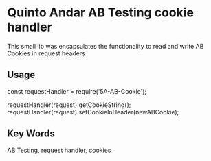 # Quinto Andar AB Testing cookie handler

This small lib was encapsulates the functionality to read and write AB Cookies in request headers

## Usage
const requestHandler = require('5A-AB-Cookie');

requestHandler(request).getCookieString();
requestHandler(request).setCookieInHeader(newABCookie);

## Key Words
AB Testing, request handler, cookies